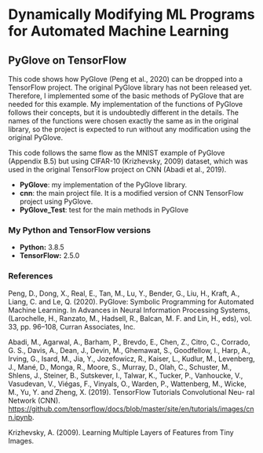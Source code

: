 
# Dynamically Modifying ML Programs for Automated Machine Learning

## PyGlove on TensorFlow

This code shows how PyGlove (Peng et al., 2020) can be dropped into a TensorFlow project. The original PyGlove library has not been released yet. Therefore, I implemented some of the
basic methods of PyGlove that are needed for this example. My implementation of the
functions of PyGlove follows their concepts, but it is undoubtedly different in the details.
The names of the functions were chosen exactly the same as in the original library, so the
project is expected to run without any modification using the original PyGlove.

This code follows the same flow as the MNIST example of PyGlove (Appendix B.5) but
using CIFAR-10 (Krizhevsky, 2009) dataset, which was used in the original TensorFlow
project on CNN (Abadi et al., 2019).

- **PyGlove**: my implementation of the PyGlove library.
- **cnn**: the main project file. It is a modified version of CNN TensorFlow project using PyGlove.
- **PyGlove_Test**: test for the main methods in PyGlove

### My Python and TensorFlow versions

- **Python:** 3.8.5 
- **TensorFlow:** 2.5.0


### References

Peng, D., Dong, X., Real, E., Tan, M., Lu, Y., Bender, G., Liu, H., Kraft, A., Liang, C. and
Le, Q. (2020). PyGlove: Symbolic Programming for Automated Machine Learning.
In Advances in Neural Information Processing Systems, (Larochelle, H., Ranzato, M.,
Hadsell, R., Balcan, M. F. and Lin, H., eds), vol. 33, pp. 96–108, Curran Associates, Inc.

Abadi, M., Agarwal, A., Barham, P., Brevdo, E., Chen, Z., Citro, C., Corrado, G. S., Davis,
A., Dean, J., Devin, M., Ghemawat, S., Goodfellow, I., Harp, A., Irving, G., Isard, M., Jia,
Y., Jozefowicz, R., Kaiser, L., Kudlur, M., Levenberg, J., Mané, D., Monga, R., Moore, S.,
Murray, D., Olah, C., Schuster, M., Shlens, J., Steiner, B., Sutskever, I., Talwar, K., Tucker,
P., Vanhoucke, V., Vasudevan, V., Viégas, F., Vinyals, O., Warden, P., Wattenberg, M.,
Wicke, M., Yu, Y. and Zheng, X. (2019). TensorFlow Tutorials Convolutional Neu-
ral Network (CNN). https://github.com/tensorflow/docs/blob/master/site/en/tutorials/images/cnn.ipynb.


Krizhevsky, A. (2009). Learning Multiple Layers of Features from Tiny Images.
